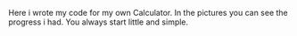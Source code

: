 Here i wrote my code for my own Calculator.
In the pictures you can see the progress i had.
You always start little and simple.